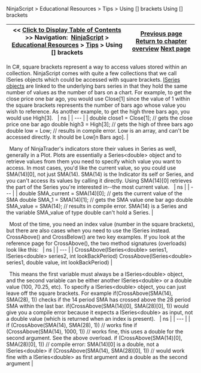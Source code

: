 ﻿
NinjaScript \> Educational Resources \> Tips \> Using \[] brackets
Using \[] brackets

| \<\< [Click to Display Table of Contents](using__brackets.md) \>\> **Navigation:**     [NinjaScript](ninjascript.md) \> [Educational Resources](educational_resources.md) \> [Tips](tips.md) \> Using \[] brackets | [Previous page](user_definable_color_inputs.md) [Return to chapter overview](tips.md) [Next page](language_reference_wip.md) |
| --- | --- |

In C\#, square brackets represent a way to access values stored within an collection. NinjaScript comes with quite a few collections that we call ISeries objects which could be accessed with square brackets. [ISeries objects](iseriest.md) are linked to the underlying bars series in that they hold the same number of values as the number of bars on a chart. For example, to get the close price one bar ago, you would use Close\[1] since the value of 1 within the square brackets represents the number of bars ago whose value you wish to reference. As another example, to get the high three bars ago, you would use High\[3].
 
| ns |
| --- |
| double close1 \= Close\[1]; // gets the close price one bar ago double high3 \= High\[3]; // gets the high of three bars ago double low \= Low; // results in compile error. Low is an array, and can't be accessed directly. It should be Low\[n Bars ago]. |

 
Many of NinjaTrader's indicators store their values in Series as well, generally in a Plot. Plots are essentially a Series\<double\> object and to retrieve values from them you need to specify which value you want to access. In most cases, you'd like the current value, so you could use SMA(14\)\[0], not just SMA(14\). SMA(14\) is the Indicator its self or Series, and you can't access its values by calling it directly. Using SMA(14\)\[0] retrieves the part of the Series you're interested in\-\-the most current value.
 
| ns |
| --- |
| double SMA\_current \= SMA(14)\[0]; // gets the current value of the SMA double SMA\_1 \= SMA(14)\[1]; // gets the SMA value one bar ago double SMA\_value \= SMA(14); // results in compile error. SMA(14\) is a Series and the variable SMA\_value of type double can't hold a Series. |

 
Most of the time, you need an index value (number in the square brackets), but there are also cases when you need to use the ISeries instead. CrossAbove() and CrossBelow() are two key examples. If you look at the reference page for CrossAbove(), the two method signatures (overloads) look like this:
 
| ns |
| --- |
| CrossAbove(ISeries\<double\> series1, ISeries\<double\> series2, int lookBackPeriod) CrossAbove(ISeries\<double\> series1, double value, int lookBackPeriod) |

 
This means the first variable must always be a ISeries\<double\> object, and the second variable can be either another ISeries\<double\> or a double value (100, 70\.25, etc). To specify a ISeries\<double\> object, you can just leave off the square brackets. For example if(CrossAbove(SMA(14\), SMA(28\), 1\)) checks if the 14 period SMA has crossed above the 28 period SMA within the last bar. if(CrossAbove(SMA(14\)\[0], SMA(28\)\[0], 1\)) would give you a compile error because it expects a ISeries\<double\> as input, not a double value (which is returned when an index is present).
 
| ns |
| --- |
| if (CrossAbove(SMA(14), SMA(28), 1)) // works fine if (CrossAbove(SMA(14), 1000, 1)) // works fine, this uses a double for the second argument. See the above overload. if (CrossAbove(SMA(14)\[0], SMA(28)\[0], 1)) // compile error: SMA(14\)\[0] is a double, not a ISeries\<double\> if (CrossAbove(SMA(14), SMA(28)\[0], 1)) // would work fine with a ISeries\<double\> as first argument and a double as the second argument |

